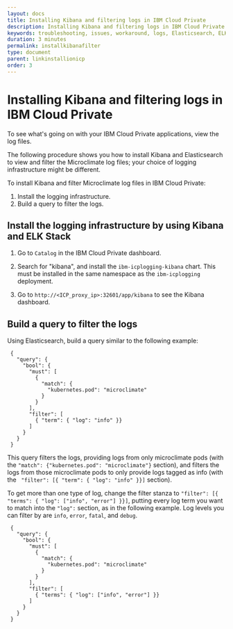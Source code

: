 ```yaml
---
layout: docs
title: Installing Kibana and filtering logs in IBM Cloud Private
description: Installing Kibana and filtering logs in IBM Cloud Private
keywords: troubleshooting, issues, workaround, logs, Elasticsearch, ELK Stack, installing Kibana, filtering logs, filter, logging infrastructure, filter logs, IBM Cloud Private, Kibana, query logs
duration: 3 minutes
permalink: installkibanafilter
type: document
parent: linkinstallionicp
order: 3
---
```


# Installing Kibana and filtering logs in IBM Cloud Private

To see what's going on with your IBM Cloud Private applications, view the log files.

The following procedure shows you how to install Kibana and Elasticsearch to view and filter the Microclimate log files; your choice of logging infrastructure might be different.

To install Kibana and filter Microclimate log files in IBM Cloud Private:

1. Install the logging infrastructure.
2. Build a query to filter the logs.

## Install the logging infrastructure by using Kibana and ELK Stack

1. Go to `Catalog` in the IBM Cloud Private dashboard.

2. Search for "kibana", and install the `ibm-icplogging-kibana` chart. This must be installed in the same namespace as the `ibm-icplogging` deployment.

3. Go to `http://<ICP_proxy_ip>:32601/app/kibana` to see the Kibana dashboard.

## Build a query to filter the logs

Using Elasticsearch, build a query similar to the following example:

```
 {
   "query": {
     "bool": {
       "must": [
         {
           "match": {
             "kubernetes.pod": "microclimate"
           }
         }
       ],
       "filter": [
         { "term": { "log": "info" }}
       ]
     }
   }
 }
 ```

This query filters the logs, providing logs from only microclimate pods (with the ```"match": {"kubernetes.pod": "microclimate"}``` section), and filters the logs from those microclimate pods to only provide logs tagged as info (with the ``` "filter": [{ "term": { "log": "info" }}]``` section).

To get more than one type of log, change the filter stanza to ```"filter": [{ "terms": { "log": ["info", "error"] }}]```, putting every log term you want to match into the ```"log":``` section, as in the following example. Log levels you can filter by are `info`, `error`, `fatal`, and `debug`.

```
 {
   "query": {
     "bool": {
       "must": [
         {
           "match": {
             "kubernetes.pod": "microclimate"
           }
         }
       ],
       "filter": [
         { "terms": { "log": ["info", "error"] }}
       ]
     }
   }
 }
 ```
